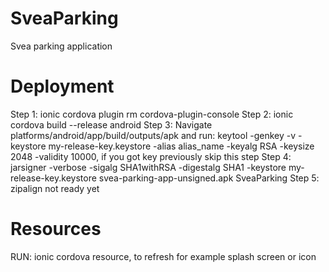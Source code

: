 # SveaParking
Svea parking application 

# Deployment
Step 1: ionic cordova plugin rm cordova-plugin-console
Step 2: ionic cordova build --release android
Step 3: Navigate platforms/android/app/build/outputs/apk and run:  keytool -genkey -v -keystore my-release-key.keystore -alias alias_name -keyalg RSA -keysize 2048 -validity 10000, if you got key previously skip this step
Step 4: jarsigner -verbose -sigalg SHA1withRSA -digestalg SHA1 -keystore my-release-key.keystore svea-parking-app-unsigned.apk SveaParking
Step 5: zipalign not ready yet

# Resources
RUN: ionic cordova resource, to refresh for example splash screen or icon

